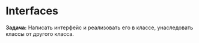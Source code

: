# Interfaces

**Задача:** Написать интерфейс и реализовать его в классе, унаследовать классы от другого класса.
